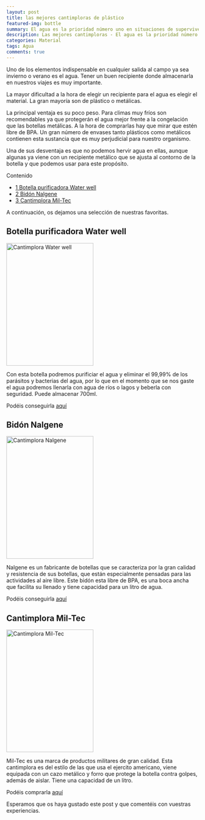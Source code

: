```yaml
---
layout: post
title: las mejores cantimploras de plástico
featured-img: bottle
summary: El agua es la prioridad número uno en situaciones de supervivencia ya que no podremos sobrevivir más de 3 días sin ellas, por eso en cualquier kit de supervivencia que se precie es un elemento indispensable.
description: Las mejores cantimploras - El agua es la prioridad número uno en situaciones de supervivencia ya que no podremos sobrevivir más de 3 días sin ellas, por eso en cualquier kit de supervivencia que se precie es un elemento indispensable.
categories: Material
tags: Agua
comments: true
---
```


<p>
Uno de los elementos indispensable en cualquier salida al campo ya sea invierno o verano es el agua. Tener un buen recipiente donde almacenarla en nuestros viajes es muy importante.
</p>
<p>
La mayor dificultad a la hora de elegir un recipiente para el agua es elegir el material. La gran mayoría son de plástico o metálicas.</p>
<p>
La principal ventaja es su poco peso. Para climas muy fríos son recomendables ya que protegerán el agua mejor frente a la congelación que las botellas metálicas.
A la hora de comprarlas hay que mirar que estén libre de BPA. Un gran número de envases tanto plásticos como metálicos contienen esta sustancia que es muy perjudicial para nuestro organismo.
</p>
<p>
Una de sus desventaja es que no podemos hervir agua en ellas, aunque algunas ya viene con un recipiente metálico que se ajusta al contorno de la botella y que podemos usar para este propósito.
</p>

<div id="toc_container">
    <p class="toc_title">Contenido</p>
    <ul class="toc_list">
        <li><a href="#header1">1 Botella purificadora Water well</a></li>
        <li><a href="#header2">2 Bidón Nalgene</a></li>
        <li><a href="#header3">3 Cantimplora Mil-Tec</a></li>
    </ul>
</div>

A continuación, os dejamos una selección de nuestras favoritas.

<h2 id="header1">Botella purificadora Water well</h2>

<a href="https://2.bp.blogspot.com/-hFj5p5la4WQ/WYZIL-84M1I/AAAAAAAAABY/8V_u4_UAvLo5JhsT056MX7eHZj4JrMOqACLcBGAs/s1600/Travel-water-bottle-box_opt-600x800.jpg" imageanchor="1" ><img border="0" src="{{ '/assets/img/posts/bot_water_well.jpg' | absolute_url }}" width="228" height="320" data-original-width="357"  class="product-img" data-original-height="500" alt="Cantimplora Water well"/></a>

<p>
Con esta botella podremos purificiar el agua y eliminar el 99,99% de los parásitos y bacterias del agua, por lo que en el momento que se nos gaste el agua podremos llenarla con agua de ríos o lagos y beberla con seguridad. Puede almacenar 700ml.
</p>

<p>
Podéis conseguirla <a target="_blank" href="https://www.amazon.es/gp/product/B01619QNS6/ref=as_li_tl?ie=UTF8&camp=3638&creative=24630&creativeASIN=B01619QNS6&linkCode=as2&tag=todosupervi05-21&linkId=468d00a7fd060dcc6d8a839e33b988dc">aquí</a><img src="//ir-es.amazon-adsystem.com/e/ir?t=todosupervi05-21&l=am2&o=30&a=B01619QNS6" width="1" height="1" border="0" alt="Botella purificadora water well" style="border:none !important; margin:0px !important;" />
</p>

<h2 id="header2">Bidón Nalgene</h2>

<a href="https://www.amazon.es/gp/product/B001NCDE98/ref=as_li_tl?ie=UTF8&camp=3638&creative=24630&creativeASIN=B001NCDE98&linkCode=as2&tag=todosupervi05-21&linkId=a3e8b749a5f32de70fdb574eb8284d9a" imageanchor="1" ><img border="0" src="{{ '/assets/img/posts/bot_nalgene.jpg' | absolute_url }}" width="228" height="320" data-original-width="357"  class="product-img" data-original-height="500" alt="Cantimplora Nalgene"/></a>

<p>
Nalgene es un fabricante de botellas que se caracteriza por la gran calidad y resistencia de sus botellas, que están especialmente pensadas para las actividades al aire libre. Este bidón esta libre de BPA, es una boca ancha que facilita su llenado y tiene capacidad para un litro de agua.
</p>
<p>
Podéis conseguirla <a target="_blank" href="https://www.amazon.es/gp/product/B001NCDE98/ref=as_li_tl?ie=UTF8&camp=3638&creative=24630&creativeASIN=B001NCDE98&linkCode=as2&tag=todosupervi05-21&linkId=a3e8b749a5f32de70fdb574eb8284d9a">aquí</a><img src="//ir-es.amazon-adsystem.com/e/ir?t=todosupervi05-21&l=am2&o=30&a=B001NCDE98" width="1" height="1" border="0" alt="Bidon nalgene" style="border:none !important; margin:0px !important;" />
</p>

<h2 id="header3">Cantimplora Mil-Tec</h2>

<a href="https://www.amazon.es/gp/product/B003HQBOJU/ref=as_li_tl?ie=UTF8&camp=3638&creative=24630&creativeASIN=B003HQBOJU&linkCode=as2&tag=todosupervi05-21&linkId=0bbb581c928d1b1a5407788e5ef5b01d" imageanchor="1" ><img border="0" src="{{ '/assets/img/posts/bot_miltech.jpg' | absolute_url }}" width="228" height="320" data-original-width="357"  class="product-img" data-original-height="500" alt="Cantimplora Mil-Tec"/></a>

<p>Mil-Tec es una marca de productos militares de gran calidad. Esta cantimplora es del estilo de las que usa el ejercito americano, viene equipada con un cazo metálico y forro que protege la botella contra golpes, además de aislar. Tiene una capacidad de un litro.</p>

<p>
Podéis comprarla <a target="_blank" href="https://www.amazon.es/gp/product/B003HQBOJU/ref=as_li_tl?ie=UTF8&camp=3638&creative=24630&creativeASIN=B003HQBOJU&linkCode=as2&tag=todosupervi05-21&linkId=0bbb581c928d1b1a5407788e5ef5b01d">aquí</a><img src="//ir-es.amazon-adsystem.com/e/ir?t=todosupervi05-21&l=am2&o=30&a=B003HQBOJU" width="1" height="1" border="0" alt="Cantimplora Mil-tec" style="border:none !important; margin:0px !important;" />
</p>


<p>
Esperamos que os haya gustado este post y que comentéis con vuestras experiencias.
</p>